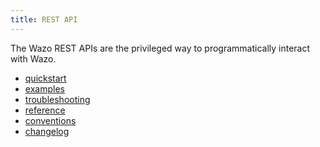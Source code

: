 ```yaml
---
title: REST API
---
```


The Wazo REST APIs are the privileged way to programmatically interact
with Wazo.

- [quickstart](/uc-doc/api_sdk/rest_api/quickstart)
- [examples](/uc-doc/api_sdk/rest_api/examples)
- [troubleshooting](/uc-doc/api_sdk/rest_api/troubleshooting)
- [reference](/uc-doc/api_sdk/rest_api/reference)
- [conventions](/uc-doc/api_sdk/rest_api/conventions)
- [changelog](/uc-doc/api_sdk/rest_api/changelog)
